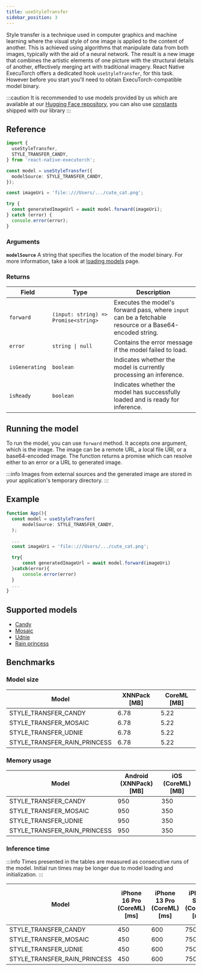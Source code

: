 ```yaml
---
title: useStyleTransfer
sidebar_position: 3
---
```


Style transfer is a technique used in computer graphics and machine learning where the visual style of one image is applied to the content of another. This is achieved using algorithms that manipulate data from both images, typically with the aid of a neural network. The result is a new image that combines the artistic elements of one picture with the structural details of another, effectively merging art with traditional imagery. React Native ExecuTorch offers a dedicated hook `useStyleTransfer`, for this task. However before you start you'll need to obtain ExecuTorch-compatible model binary.

:::caution
It is recommended to use models provided by us which are available at our [Hugging Face repository](https://huggingface.co/software-mansion/react-native-executorch-style-transfer-candy), you can also use [constants](https://github.com/software-mansion/react-native-executorch/tree/main/src/constants/modelUrls.ts) shipped with our library
:::

## Reference

```typescript
import {
  useStyleTransfer,
  STYLE_TRANSFER_CANDY,
} from 'react-native-executorch';

const model = useStyleTransfer({
  modelSource: STYLE_TRANSFER_CANDY,
});

const imageUri = 'file::///Users/.../cute_cat.png';

try {
  const generatedImageUrl = await model.forward(imageUri);
} catch (error) {
  console.error(error);
}
```

### Arguments

**`modelSource`**
A string that specifies the location of the model binary. For more information, take a look at [loading models](../fundamentals/loading-models.md) page.

### Returns

| Field          | Type                                 | Description                                                                                              |
| -------------- | ------------------------------------ | -------------------------------------------------------------------------------------------------------- |
| `forward`      | `(input: string) => Promise<string>` | Executes the model's forward pass, where `input` can be a fetchable resource or a Base64-encoded string. |
| `error`        | <code>string &#124; null</code>      | Contains the error message if the model failed to load.                                                  |
| `isGenerating` | `boolean`                            | Indicates whether the model is currently processing an inference.                                        |
| `isReady`      | `boolean`                            | Indicates whether the model has successfully loaded and is ready for inference.                          |

## Running the model

To run the model, you can use `forward` method. It accepts one argument, which is the image. The image can be a remote URL, a local file URI, or a base64-encoded image. The function returns a promise which can resolve either to an error or a URL to generated image.

:::info
Images from external sources and the generated image are stored in your application's temporary directory.
:::

## Example

```typescript
function App(){
  const model = useStyleTransfer(
      modelSource: STYLE_TRANSFER_CANDY,
  );

  ...
  const imageUri = 'file::///Users/.../cute_cat.png';

  try{
      const generatedImageUrl = await model.forward(imageUri)
  }catch(error){
      console.error(error)
  }
  ...
}
```

## Supported models

- [Candy](https://github.com/pytorch/examples/tree/main/fast_neural_style)
- [Mosaic](https://github.com/pytorch/examples/tree/main/fast_neural_style)
- [Udnie](https://github.com/pytorch/examples/tree/main/fast_neural_style)
- [Rain princess](https://github.com/pytorch/examples/tree/main/fast_neural_style)

## Benchmarks

### Model size

| Model                        | XNNPack [MB] | CoreML [MB] |
| ---------------------------- | ------------ | ----------- |
| STYLE_TRANSFER_CANDY         | 6.78         | 5.22        |
| STYLE_TRANSFER_MOSAIC        | 6.78         | 5.22        |
| STYLE_TRANSFER_UDNIE         | 6.78         | 5.22        |
| STYLE_TRANSFER_RAIN_PRINCESS | 6.78         | 5.22        |

### Memory usage

| Model                        | Android (XNNPack) [MB] | iOS (CoreML) [MB] |
| ---------------------------- | ---------------------- | ----------------- |
| STYLE_TRANSFER_CANDY         | 950                    | 350               |
| STYLE_TRANSFER_MOSAIC        | 950                    | 350               |
| STYLE_TRANSFER_UDNIE         | 950                    | 350               |
| STYLE_TRANSFER_RAIN_PRINCESS | 950                    | 350               |

### Inference time

:::info
Times presented in the tables are measured as consecutive runs of the model. Initial run times may be longer due to model loading and initialization.
:::

| Model                        | iPhone 16 Pro (CoreML) [ms] | iPhone 13 Pro (CoreML) [ms] | iPhone SE 3 (CoreML) [ms] | Samsung Galaxy S24 (XNNPack) [ms] | OnePlus 12 (XNNPack) [ms] |
| ---------------------------- | --------------------------- | --------------------------- | ------------------------- | --------------------------------- | ------------------------- |
| STYLE_TRANSFER_CANDY         | 450                         | 600                         | 750                       | 1650                              | 1800                      |
| STYLE_TRANSFER_MOSAIC        | 450                         | 600                         | 750                       | 1650                              | 1800                      |
| STYLE_TRANSFER_UDNIE         | 450                         | 600                         | 750                       | 1650                              | 1800                      |
| STYLE_TRANSFER_RAIN_PRINCESS | 450                         | 600                         | 750                       | 1650                              | 1800                      |
